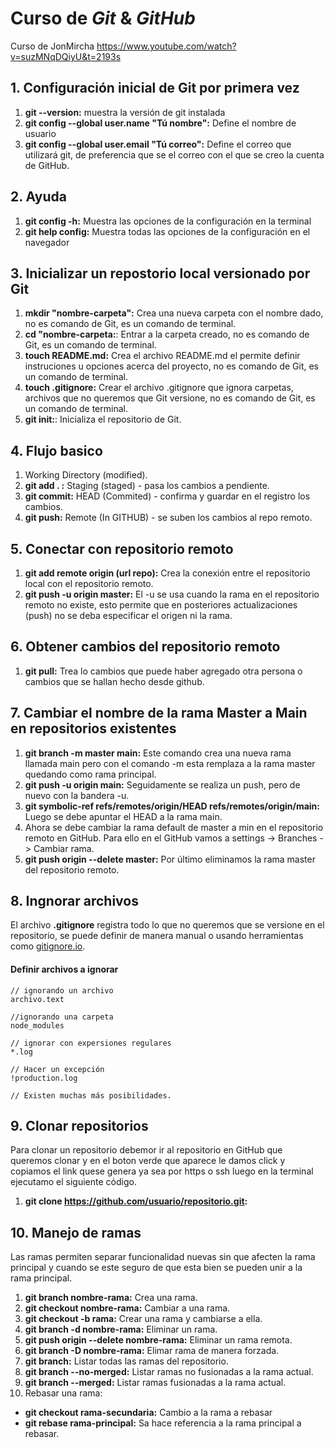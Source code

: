 # Curso de _Git_ & _GitHub_

Curso de JonMircha https://www.youtube.com/watch?v=suzMNqDQiyU&t=2193s

## 1. Configuración inicial de Git por primera vez
1. **git --version:** muestra la versión de git instalada
2. **git config --global user.name "Tú nombre":** Define el nombre de usuario
3. **git config --global user.email "Tú correo":** Define el correo que utilizará git, de preferencia que se el correo con el que se creo la cuenta de GitHub.

## 2. Ayuda
1. **git config -h:** Muestra las opciones de la configuración en la terminal
2. **git help config:** Muestra todas las opciones de la configuración en el navegador

## 3. Inicializar un repostorio local versionado por Git

1. **mkdir "nombre-carpeta":** Crea una nueva carpeta con el nombre dado, no es comando de Git, es un comando de terminal.
2. **cd "nombre-carpeta:**: Entrar a la carpeta creado, no es comando de Git, es un comando de terminal.
3. **touch README.md:** Crea el archivo README.md el permite definir instruciones u opciones acerca del proyecto, no es comando de Git, es un comando de terminal.
4. **touch .gitignore:** Crear el archivo .gitignore que ignora carpetas, archivos que no queremos que Git versione, no es comando de Git, es un comando de terminal.
5. **git init:**: Inicializa el repositorio de Git.

## 4. Flujo basico

1. Working Directory (modified).
2. **git add . :** Staging (staged) - pasa los cambios a pendiente.
3. **git commit:** HEAD (Commited) - confirma y guardar en el registro los cambios.
4. **git push:** Remote (In GITHUB) - se suben los cambios al repo remoto.

## 5. Conectar con repositorio remoto

1. **git add remote origin (url repo):** Crea la conexión entre el repositorio local con el repositorio remoto.
2. **git push -u origin master:** El -u se usa cuando la rama en el repositorio remoto no existe, esto permite que en posteriores actualizaciones (push) no se deba especificar el origen ni la rama.

## 6. Obtener cambios del repositorio remoto

1. **git pull:** Trea lo cambios que puede haber agregado otra persona o cambios que se hallan hecho desde github.

## 7. Cambiar el nombre de la rama Master a Main en repositorios existentes

1. **git branch -m master main:** Este comando crea una nueva rama llamada main pero con el comando -m esta remplaza a la rama master quedando como rama principal.
2. **git push -u origin main:** Seguidamente se realiza un push, pero de nuevo con la bandera -u.
3. **git symbolic-ref refs/remotes/origin/HEAD refs/remotes/origin/main:** Luego se debe apuntar el HEAD a la rama main.
4. Ahora se debe cambiar la rama default de master a min en el repositorio remoto en GitHub. Para ello en el GitHub vamos a settings -> Branches -> Cambiar rama.
5. **git push origin --delete master:** Por último eliminamos la rama master del repositorio remoto.

## 8. Ingnorar archivos

El archivo **.gitignore** registra todo lo que no queremos que se versione en el repositorio, se puede definir de manera manual o usando herramientas como [gitignore.io](https://www.toptal.com/developers/gitignore).

#### Definir archivos a ignorar
```
// ignorando un archivo
archivo.text

//ignorando una carpeta
node_modules

// ignorar con expersiones regulares
*.log

// Hacer un excepción
!production.log

// Existen muchas más posibilidades.
```

## 9. Clonar repositorios

Para clonar un repositorio debemor ir al repositorio en GitHub que queremos clonar y en el boton verde que aparece le damos click y copiamos el link quese genera ya sea por https o ssh luego en la terminal ejecutamo el siguiente código.

1. **git clone https://github.com/usuario/repositorio.git:**

## 10. Manejo de ramas

Las ramas permiten separar funcionalidad nuevas sin que afecten la rama principal y cuando se este seguro de que esta bien se pueden unir a la rama principal.

1. **git branch nombre-rama:** Crea una rama.
2. **git checkout nombre-rama:** Cambiar a una rama.
3. **git checkout -b rama:** Crear una rama y cambiarse a ella.
4. **git branch -d nombre-rama:** Eliminar un rama.
5. **git push origin --delete nombre-rama:** Eliminar un rama remota.
6. **git branch -D nombre-rama:** Elimar rama de manera forzada.
7. **git branch:** Listar todas las ramas del repositorio.
8. **git branch --no-merged:** Listar ramas no fusionadas a la rama actual.
9. **git branch --merged:** Listar ramas fusionadas a la rama actual.
10. Rebasar una rama:
 - **git checkout rama-secundaria:** Cambio a la rama a rebasar
 - **git rebase rama-principal:** Sa hace referencia a la rama principal a rebasar.